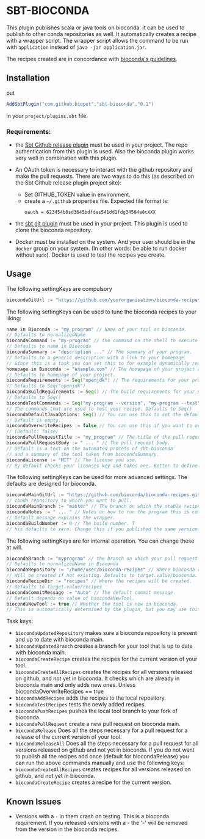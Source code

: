 # SBT-BIOCONDA
This plugin publishes scala or java tools on bioconda. 
It can be used to publish to other conda repositories as well. 
It automatically creates a recipe with a wrapper script. The wrapper script
allows the command to be run with `application` instead of `java -jar application.jar`. 

The recipes created are in concordance with [bioconda's guidelines](https://bioconda.github.io/guidelines.html#guidelines).

## Installation

put
```scala
AddSbtPlugin("com.github.biopet","sbt-bioconda","0.1")
```
in your `project/plugins.sbt` file.
### Requirements:
- the [Sbt Github release plugin](https://github.com/ohnosequences/sbt-github-release)
must be used in your project. The repo authentication from
this plugin is used. Also the bioconda plugin works very well in combination with this plugin.
- An OAuth token is necessary to interact with the github repository and make the pull requests.
There are two ways to do this (as described on the Sbt Github release plugin project site):
    - Set GITHUB_TOKEN value in environment.
    - create a `~/.github` properties file. Expected file format is: 
        ```
        oauth = 623454b0sd3645bdfdes541dd1fdg34504a8cXXX
        ```

- the [sbt git plugin]() must be used in your project.
This plugin is used to clone the bioconda repository.
- Docker must be installed on the system. And your user should be in the
`docker` group on your system. (In other words: be able to run docker without `sudo`).
Docker is used to test the recipes you create.


## Usage
The following settingKeys are compulsory
```scala
biocondaGitUrl := "https://github.com/yourorganisation/bioconda-recipes" // your personal fork of bioconda-recipes
```
The following settingKeys can be used to tune the bioconda recipes to your liking:
```scala
name in Bioconda := "my_program" // Name of your tool on bioconda. 
// Defaults to normalizedName
biocondaCommand := "my-program" // the command on the shell to execute your program. 
// Defaults to name in Bioconda
biocondaSummary := "description ..." // The summary of your program. 
// Defaults to a generic description with a link to your homepage.
// Since this is a task you can set this to for example dynamically read your README.md if you want to.
homepage in Bioconda := "example.com" // The homepage of your project as displayed on bioconda. 
// Defaults to homepage of your project.
biocondaRequirements := Seq("openjdk") // The requirements for your project. 
// Defaults to Seq("openjdk")
biocondaBuildRequirements := Seq() // The build requirements for your project. 
// Defaults to Seq()
biocondaTestCommands := Seq("my-program --version", "my-program --test") 
// The commands that are used to test your recipe. Defaults to Seq()
biocondaDefaultJavaOptions: Seq() // You can use this to set the default memory options. 
// Default is empty.
biocondaOverwriteRecipes := false // You can use this if you want to overwrite previously published recipes.
// (Default: false)
biocondaPullRequestTitle := "my_program" // The title of the pull request on github.
biocondaPullRequestBody := " ... " // The pull request body. 
// Default is a text on the automated process of sbt-bioconda 
// and a summary of the tool taken from biocondaSummary.
biocondaLicense := "MIT" // The license you use. 
// By default checks your licenses key and takes one. Better to define this explicitly.
```
The following settingKeys can be used for more advanced settings. 
The defaults are designed for bioconda. 
```scala
biocondaMainGitUrl := "https://github.com/bioconda/bioconda-recipes.git" 
// conda repository to which you want to pull.
biocondaMainBranch := "master" // The branch on which the stable recipes on the conda repository are defined.
biocondaNotes := " ... " // Notes on how to run the program this is compulsory for bioconda. 
// Default message explains the wrapper.
biocondaBuildNumber := 0 // The build number. T
// his defaults to zero. Change this if you published the same version twice. (This should never happen!)
```

The following settingKeys are for internal operation. You can change these at will.
```scala
biocondaBranch := "myprogram" // the branch on which your pull request is created. 
// Defaults to normalizedName in Bioconda
biocondaRepository := "/home/user/bioconda-recipes" // Where bioconda repository is located. 
// Will be created if not existing. Defaults to target.value/bioconda. 
biocondaRecipeDir := "recipes" // Where the recipes will be created.
// Defaults to target.value/recipes
biocondaCommitMessage := "Auto" // The default commit message.
// Default depends on value of biocondaNewTool. 
biocondaNewTool := true // Whether the tool is new in bioconda.
// This is automatically determined by the plugin, but you may use this key to override it.
```

Task keys:
- `biocondaUpdatedRepository` makes sure a bioconda repository is present and up to date
with bioconda main.
- `biocondaUpdatedBranch` creates a branch for your tool that is up to date with bioconda main.
- `biocondaCreateRecipe` creates the recipes for the current version of your tool. 
- `biocondaCreateAllRecipes` creates the recipes for all versions released on github, and not yet in bioconda.
It checks which are already in bioconda main and only adds new ones. Unless biocondaOverwriteRecipes == true
- `biocondaAddRecipes` adds the recipes to the local repository.
- `biocondaTestRecipes` tests the newly added recipes.
- `biocondaPushRecipes` pushes the local tool branch to your fork of bioconda.
- `biocondaPullRequest` create a new pull request on bioconda main.
- `biocondaRelease` Does all the steps necessary for a pull request for a release of the current version of your tool.
- `biocondaReleaseAll` Does all the steps necessary for a pull request for all versions released on github and not yet in bioconda.
If you do not want to publish all the recipes add once (default for biocondaRelease) you can 
run the above commands manually and use the following keys:
- `biocondaCreateAllRecipes` creates recipes for all versions released on github, and not yet in bioconda.
- `biocondaCreateRecipe` creates a recipe for the current version.

## Known Issues

- Versions with a `-` in them crash on testing. This is a bioconda requirement.
If you released versions with a - the '-' will be removed from the version in the bioconda recipes.

